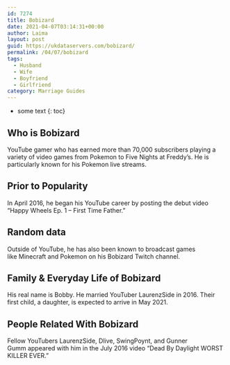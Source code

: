 ```yaml
---
id: 7274
title: Bobizard
date: 2021-04-07T03:14:31+00:00
author: Laima
layout: post
guid: https://ukdataservers.com/bobizard/
permalink: /04/07/bobizard
tags:
  - Husband
  - Wife
  - Boyfriend
  - Girlfriend
category: Marriage Guides
---
```


* some text
{: toc}


## Who is Bobizard
                  
                  
                  
YouTube gamer who has earned more than 70,000 subscribers playing a variety of video games from Pokemon to Five Nights at Freddy&#8217;s. He is particularly known for his Pokemon live streams. 
                  
              
            
              
            
                
                
                
## Prior to Popularity
                  
                  
                  
In April 2016, he began his YouTube career by posting the debut video &#8220;Happy Wheels Ep. 1 &#8211; First Time Father.&#8221; 
                  
              
            
              
            
                
                
                
## Random data
                  
                  
                  
Outside of YouTube, he has also been known to broadcast games like Minecraft and Pokemon on his Bobizard Twitch channel. 
                  
              
            
              
            
                
                
                
## Family & Everyday Life of Bobizard
                  
                  
                  
His real name is Bobby. He married YouTuber LaurenzSide in 2016. Their first child, a daughter, is expected to arrive in May 2021.
                  
              
            
              
            
                
                
                
## People Related With Bobizard
                  
                  
                  
Fellow YouTubers LaurenzSide, Dlive, SwingPoynt, and Gunner Gumm appeared with him in the July 2016 video &#8220;Dead By Daylight WORST KILLER EVER.&#8221; 
                  
              
            
              
            
                
              
            
              
              
            
            
              
            
          
          
          